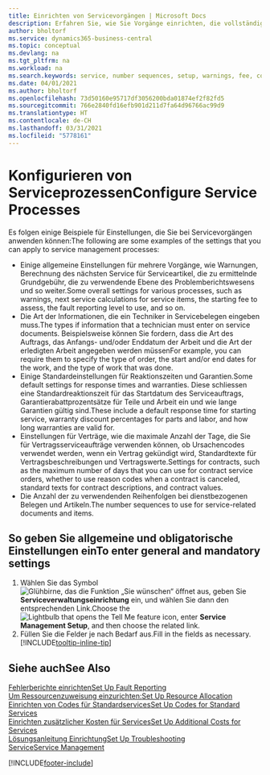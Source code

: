 ```yaml
---
title: Einrichten von Servicevorgängen | Microsoft Docs
description: Erfahren Sie, wie Sie Vorgänge einrichten, die vollständige Zufriedenheit Ihrer Debitoren mit Ihrem Debitorendienst sicherzustellen.
author: bholtorf
ms.service: dynamics365-business-central
ms.topic: conceptual
ms.devlang: na
ms.tgt_pltfrm: na
ms.workload: na
ms.search.keywords: service, number sequences, setup, warnings, fee, contracts, warranties
ms.date: 04/01/2021
ms.author: bholtorf
ms.openlocfilehash: 73d50160e95717df3056200bda01874ef2f82fd5
ms.sourcegitcommit: 766e2840fd16efb901d211d7fa64d96766ac99d9
ms.translationtype: HT
ms.contentlocale: de-CH
ms.lasthandoff: 03/31/2021
ms.locfileid: "5778161"
---
```

# <a name="configure-service-processes"></a><span data-ttu-id="7e290-103">Konfigurieren von Serviceprozessen</span><span class="sxs-lookup"><span data-stu-id="7e290-103">Configure Service Processes</span></span>
<span data-ttu-id="7e290-104">Es folgen einige Beispiele für Einstellungen, die Sie bei Servicevorgängen anwenden können:</span><span class="sxs-lookup"><span data-stu-id="7e290-104">The following are some examples of the settings that you can apply to service management processes:</span></span>  
  
* <span data-ttu-id="7e290-105">Einige allgemeine Einstellungen für mehrere Vorgänge, wie Warnungen, Berechnung des nächsten Service für Serviceartikel, die zu ermittelnde Grundgebühr, die zu verwendende Ebene des Problemberichtswesens und so weiter.</span><span class="sxs-lookup"><span data-stu-id="7e290-105">Some overall settings for various processes, such as warnings, next service calculations for service items, the starting fee to assess, the fault reporting level to use, and so on.</span></span>  
* <span data-ttu-id="7e290-106">Die Art der Informationen, die ein Techniker in Servicebelegen eingeben muss.</span><span class="sxs-lookup"><span data-stu-id="7e290-106">The types if information that a technician must enter on service documents.</span></span> <span data-ttu-id="7e290-107">Beispielsweise können Sie fordern, dass die Art des Auftrags, das Anfangs- und/oder Enddatum der Arbeit und die Art der erledigten Arbeit angegeben werden müssen</span><span class="sxs-lookup"><span data-stu-id="7e290-107">For example, you can require them to specify the type of order, the start and/or end dates for the work, and the type of work that was done.</span></span>  
* <span data-ttu-id="7e290-108">Einige Standardeinstellungen für Reaktionszeiten und Garantien.</span><span class="sxs-lookup"><span data-stu-id="7e290-108">Some default settings for response times and warranties.</span></span> <span data-ttu-id="7e290-109">Diese schliessen eine Standardreaktionszeit für das Startdatum des Serviceauftrags, Garantierabattprozentsätze für Teile und Arbeit ein und wie lange Garantien gültig sind.</span><span class="sxs-lookup"><span data-stu-id="7e290-109">These include a default response time for starting service, warranty discount percentages for parts and labor, and how long warranties are valid for.</span></span>  
* <span data-ttu-id="7e290-110">Einstellungen für Verträge, wie die maximale Anzahl der Tage, die Sie für Vertragsserviceaufträge verwenden können, ob Ursachencodes verwendet werden, wenn ein Vertrag gekündigt wird, Standardtexte für Vertragsbeschreibungen und Vertragswerte.</span><span class="sxs-lookup"><span data-stu-id="7e290-110">Settings for contracts, such as the maximum number of days that you can use for contract service orders, whether to use reason codes when a contract is canceled, standard texts for contract descriptions, and contract values.</span></span>  
* <span data-ttu-id="7e290-111">Die Anzahl der zu verwendenden Reihenfolgen bei dienstbezogenen Belegen und Artikeln.</span><span class="sxs-lookup"><span data-stu-id="7e290-111">The number sequences to use for service-related documents and items.</span></span>  

## <a name="to-enter-general-and-mandatory-settings"></a><span data-ttu-id="7e290-112">So geben Sie allgemeine und obligatorische Einstellungen ein</span><span class="sxs-lookup"><span data-stu-id="7e290-112">To enter general and mandatory settings</span></span>
1. <span data-ttu-id="7e290-113">Wählen Sie das Symbol ![Glühbirne, das die Funktion „Sie wünschen“ öffnet](media/ui-search/search_small.png "Tell Me-Funktion") aus, geben Sie **Serviceverwaltungseinrichtung** ein, und wählen Sie dann den entsprechenden Link.</span><span class="sxs-lookup"><span data-stu-id="7e290-113">Choose the ![Lightbulb that opens the Tell Me feature](media/ui-search/search_small.png "Tell me what you want to do") icon, enter **Service Management Setup**, and then choose the related link.</span></span>
2. <span data-ttu-id="7e290-114">Füllen Sie die Felder je nach Bedarf aus.</span><span class="sxs-lookup"><span data-stu-id="7e290-114">Fill in the fields as necessary.</span></span> [!INCLUDE[tooltip-inline-tip](includes/tooltip-inline-tip_md.md)]  

## <a name="see-also"></a><span data-ttu-id="7e290-115">Siehe auch</span><span class="sxs-lookup"><span data-stu-id="7e290-115">See Also</span></span>  
[<span data-ttu-id="7e290-116">Fehlerberichte einrichten</span><span class="sxs-lookup"><span data-stu-id="7e290-116">Set Up Fault Reporting</span></span>](service-how-setup-fault-reporting.md)  
[<span data-ttu-id="7e290-117">Um Ressourcenzuweisung einzurichten:</span><span class="sxs-lookup"><span data-stu-id="7e290-117">Set Up Resource Allocation</span></span>](service-how-setup-resource-allocation.md)  
[<span data-ttu-id="7e290-118">Einrichten von Codes für Standardservices</span><span class="sxs-lookup"><span data-stu-id="7e290-118">Set Up Codes for Standard Services</span></span>](service-how-setup-service-coding.md)  
[<span data-ttu-id="7e290-119">Einrichten zusätzlicher Kosten für Services</span><span class="sxs-lookup"><span data-stu-id="7e290-119">Set Up Additional Costs for Services</span></span>](service-how-setup-service-costs-pricing.md)  
[<span data-ttu-id="7e290-120">Lösungsanleitung Einrichtung</span><span class="sxs-lookup"><span data-stu-id="7e290-120">Set Up Troubleshooting</span></span>](service-how-setup-troubleshooting.md)  
[<span data-ttu-id="7e290-121">Service</span><span class="sxs-lookup"><span data-stu-id="7e290-121">Service Management</span></span>](service-service.md)  


[!INCLUDE[footer-include](includes/footer-banner.md)]